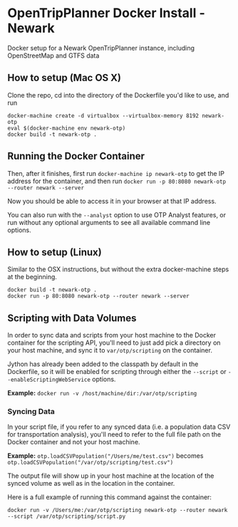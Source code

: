 # OpenTripPlanner Docker Install - Newark
Docker setup for a Newark OpenTripPlanner instance, including OpenStreetMap and GTFS data

## How to setup (Mac OS X)
Clone the repo, cd into the directory of the Dockerfile you'd like to use, and run
```
docker-machine create -d virtualbox --virtualbox-memory 8192 newark-otp
eval $(docker-machine env newark-otp)
docker build -t newark-otp .
```

## Running the Docker Container
Then, after it finishes, first run `docker-machine ip newark-otp` to get
the IP address for the container, and then run
`docker run -p 80:8080 newark-otp --router newark --server`

Now you should be able to access it in your browser at that IP address.

You can also run with the `--analyst` option to use OTP Analyst features, or run
without any optional arguments to see all available command line options.

## How to setup (Linux)
Similar to the OSX instructions, but without the extra docker-machine steps at the beginning.
```
docker build -t newark-otp .
docker run -p 80:8080 newark-otp --router newark --server
```

## Scripting with Data Volumes

In order to sync data and scripts from your host machine to the Docker container
for the scripting API, you'll need to just add pick a directory on your host machine,
and sync it to `var/otp/scripting` on the container.

Jython has already been added to the classpath by default in the Dockerfile, so it
will be enabled for scripting through either the `--script` or
`--enableScriptingWebService` options.

**Example:** `docker run -v /host/machine/dir:/var/otp/scripting`

### Syncing Data
In your script file, if you refer to any synced data (i.e. a population data CSV
for transportation analysis), you'll need to refer to the full file path on the
Docker container and not your host machine.

**Example:** `otp.loadCSVPopulation("/Users/me/test.csv")` becomes `otp.loadCSVPopulation("/var/otp/scripting/test.csv")`

The output file will show up in your host machine at the location of the synced volume
as well as in the location in the container.

Here is a full example of running this command against the container:

`docker run -v /Users/me:/var/otp/scripting newark-otp --router newark --script /var/otp/scripting/script.py`
